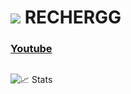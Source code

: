 # ![](https://cdn.discordapp.com/emojis/1021121065990234263.webp?size=96&quality=lossless) **RECHERGG**
  
### [Youtube](https://www.youtube.com/channel/UCk017SA5PcXeyKoVmX8tuRg)
![[](https://youtube-stats-card.vercel.app/api?channelid=UCk017SA5PcXeyKoVmX8tuRg&layout=extruded&theme=radical)](https://www.youtube.com/channel/UCk017SA5PcXeyKoVmX8tuRg)

![📈 Stats](https://github-readme-stats.vercel.app/api?username=rechergg&show_icons=true&theme=radical)
